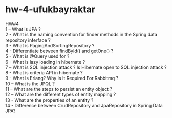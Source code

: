 # hw-4-ufukbayraktar

HW#4
<br>1 – What is JPA ?
<br>2 - What is the naming convention for finder methods in the Spring data repository interface ?
<br>3 - What is PagingAndSortingRepository ?
<br>4 - Differentiate between findById() and getOne() ?
<br>5 - What is @Query used for ?
<br>6 - What is lazy loading in hibernate ?
<br>7 – What is SQL injection attack ? Is Hibernate open to SQL injection attack ?
<br>8 - What is criteria API in hibernate ? 
<br>9 - What Is Erlang? Why Is It Required For Rabbitmq ?
<br>10 – What is the JPQL ?
<br>11 – What are the steps to persist an entity object ?
<br>12 – What are the different types of entity mapping ?
<br>13 - What are the properties of an entity ?
<br>14 - Difference between CrudRepository and JpaRepository in Spring Data JPA?
